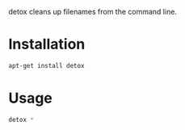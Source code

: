 
detox cleans up filenames from the command line.
# Installation
```bash
apt-get install detox
```

# Usage

```bash 
detox *  
```
